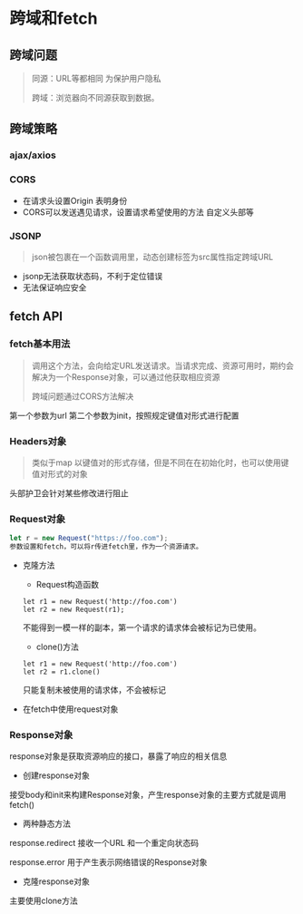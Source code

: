 # 跨域和fetch

## 跨域问题

> 同源：URL等都相同 为保护用户隐私
>
> 跨域：浏览器向不同源获取到数据。

## 跨域策略

### ajax/axios

### CORS

* 在请求头设置Origin 表明身份
* CORS可以发送遇见请求，设置请求希望使用的方法 自定义头部等

### JSONP

> json被包裹在一个函数调用里，动态创建<secipt>标签为src属性指定跨域URL

* jsonp无法获取状态码，不利于定位错误
* 无法保证响应安全

## fetch API

### fetch基本用法

> 调用这个方法，会向给定URL发送请求。当请求完成、资源可用时，期约会解决为一个Response对象，可以通过他获取相应资源
>
> 跨域问题通过CORS方法解决

第一个参数为url  第二个参数为init，按照规定键值对形式进行配置

### Headers对象

> 类似于map 以键值对的形式存储，但是不同在在初始化时，也可以使用键值对形式的对象

头部护卫会针对某些修改进行阻止

### Request对象

~~~javascript	
let r = new Request("https://foo.com");
参数设置和fetch，可以将r传进fetch里，作为一个资源请求。
~~~

* 克隆方法
  
  * Request构造函数
  
  ~~~
  let r1 = new Request('http://foo.com')
  let r2 = new Request(r1);
  ~~~
  
  不能得到一模一样的副本，第一个请求的请求体会被标记为已使用。
  
  * clone()方法
  
  ~~~
  let r1 = new Request('http://foo.com')
  let r2 = r1.clone()
  ~~~
  
  只能复制未被使用的请求体，不会被标记
  
* 在fetch中使用request对象

### Response对象

response对象是获取资源响应的接口，暴露了响应的相关信息

* 创建response对象

接受body和init来构建Response对象，产生response对象的主要方式就是调用fetch()

* 两种静态方法

response.redirect   接收一个URL 和一个重定向状态码

response.error 用于产生表示网络错误的Response对象

* 克隆response对象

主要使用clone方法